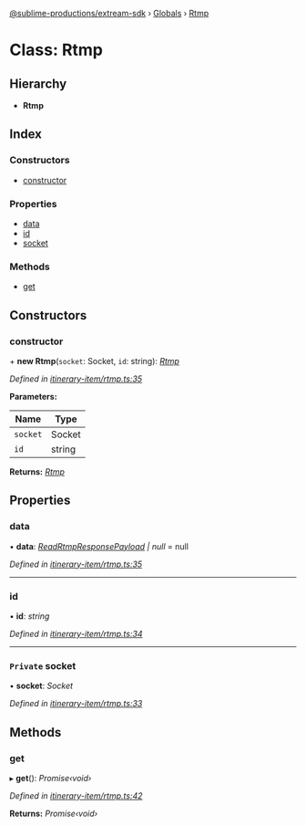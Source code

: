 [@sublime-productions/extream-sdk](../README.md) › [Globals](../globals.md) › [Rtmp](rtmp.md)

# Class: Rtmp

## Hierarchy

* **Rtmp**

## Index

### Constructors

* [constructor](rtmp.md#constructor)

### Properties

* [data](rtmp.md#data)
* [id](rtmp.md#id)
* [socket](rtmp.md#private-socket)

### Methods

* [get](rtmp.md#get)

## Constructors

###  constructor

\+ **new Rtmp**(`socket`: Socket, `id`: string): *[Rtmp](rtmp.md)*

*Defined in [itinerary-item/rtmp.ts:35](https://github.com/Extream-SaaS/ex-sdk/blob/ca89c6b/src/itinerary-item/rtmp.ts#L35)*

**Parameters:**

Name | Type |
------ | ------ |
`socket` | Socket |
`id` | string |

**Returns:** *[Rtmp](rtmp.md)*

## Properties

###  data

• **data**: *[ReadRtmpResponsePayload](../interfaces/readrtmpresponsepayload.md) | null* = null

*Defined in [itinerary-item/rtmp.ts:35](https://github.com/Extream-SaaS/ex-sdk/blob/ca89c6b/src/itinerary-item/rtmp.ts#L35)*

___

###  id

• **id**: *string*

*Defined in [itinerary-item/rtmp.ts:34](https://github.com/Extream-SaaS/ex-sdk/blob/ca89c6b/src/itinerary-item/rtmp.ts#L34)*

___

### `Private` socket

• **socket**: *Socket*

*Defined in [itinerary-item/rtmp.ts:33](https://github.com/Extream-SaaS/ex-sdk/blob/ca89c6b/src/itinerary-item/rtmp.ts#L33)*

## Methods

###  get

▸ **get**(): *Promise‹void›*

*Defined in [itinerary-item/rtmp.ts:42](https://github.com/Extream-SaaS/ex-sdk/blob/ca89c6b/src/itinerary-item/rtmp.ts#L42)*

**Returns:** *Promise‹void›*

